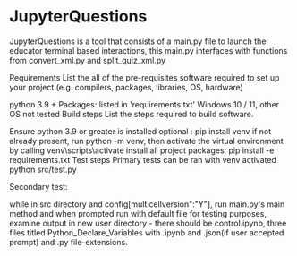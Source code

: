 # JupyterQuestions
JupyterQuestions is a tool that consists of a main.py file to launch the educator terminal based interactions, this main.py interfaces with functions from convert_xml.py and split_quiz_xml.py

Requirements
List the all of the pre-requisites software required to set up your project (e.g. compilers, packages, libraries, OS, hardware)

python 3.9 +
Packages: listed in 'requirements.txt'
Windows 10 / 11, other OS not tested
Build steps
List the steps required to build software.

Ensure python 3.9 or greater is installed
optional : pip install venv if not already present, run python -m venv, then activate the virtual environment by calling venv\scripts\activate
install all project packages: pip install -e requirements.txt
Test steps
Primary tests can be ran with venv activated python src/test.py

Secondary test:

while in src directory and config[multicellversion":"Y"], run main.py's main method and when prompted run with default file for testing purposes, examine output in new user directory - there should be control.ipynb, three files titled Python_Declare_Variables with .ipynb and .json(if user accepted prompt) and .py file-extensions.
